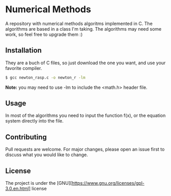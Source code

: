 # Numerical Methods 

A repository with numerical methods algoritms implemented in C. The algorithms are based in a class I'm taking.
The algorithms may need some work, so feel free to upgrade them :)

## Installation

They are a buch of C files, so just download the one you want, and use your favorite compiler.

```bash
$ gcc newton_rasp.c -o newton_r -lm
```
**Note:** you may need to use -lm to include the <math.h> header file.

## Usage

In most of the algorithms you need to input the function f(x), or the equation system directly into the file. 

## Contributing
Pull requests are welcome. For major changes, please open an issue first to discuss what you would like to change.

## License
The project is under the [GNU][https://www.gnu.org/licenses/gpl-3.0.en.html] license

